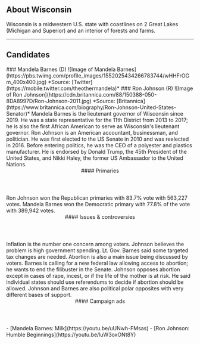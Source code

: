 ## About Wisconsin

Wisconsin is a midwestern U.S. state with coastlines on 2 Great Lakes (Michigan and Superior) and an interior of forests and farms.

---

## Candidates

<Grid>
  <Box>
    ### Mandela Barnes (D)
    ![Image of Mandela Barnes](https://pbs.twimg.com/profile_images/1552025434266783744/wHHFrOGm_400x400.jpg)
    *Source: [Twitter](https://mobile.twitter.com/theothermandela)*
  </Box>
  <Box>
    ### Ron Johnson (R)
    ![Image of Ron Johnson](https://cdn.britannica.com/88/150388-050-8DA8997D/Ron-Johnson-2011.jpg)
    *Source: [Britannica](https://www.britannica.com/biography/Ron-Johnson-United-States-Senator)*
  </Box>

  <Box>
    Mandela Barnes is the lieutenant governor of Wisconsin since 2019. He was a
    state representative for the 11th District from 2013 to 2017; he is also the
    first African American to serve as Wisconsin's lieutenant governor.
  </Box>
  <Box>
    Ron Johnson is an American accountant, businessman, and politician. He was
    first elected to the US Senate in 2010 and was reelected in 2016. Before
    entering politics, he was the CEO of a polyester and plastics manufacturer. He
    is endorsed by Donald Trump, the 45th President of the United States, and
    Nikki Haley, the former US Ambassador to the United Nations.
  </Box>

  <Header>
    #### Primaries
  </Header>
  <Box>
    Ron Johnson won the Republican primaries with 83.7% vote with 563,227 votes.
  </Box>
  <Box>
    Mandela Barnes won the Democratic primary with 77.8% of the vote with 389,942 votes.
  </Box>

  <Header>
    #### Issues & controversies
  </Header>

  <WideBox>
    Inflation is the number one concern among voters. Johnson believes the problem is high government spending. Lt. Gov. Barnes said some targeted tax changes are needed. Abortion is also a main issue being discussed by voters. Barnes is calling for a new federal law allowing access to abortion; he wants to end the filibuster in the Senate. Johnson opposes abortion except in cases of rape, incest, or if the life of the mother is at risk. He said individual states should use referendums to decide if abortion should be allowed. Johnson and Barnes are also political polar opposites with very different bases of support.
  </WideBox>
 
  <Header>
    #### Campaign ads
  </Header>
  <Box>
    - [Mandela Barnes: Milk](https://youtu.be/uUNwh-FMsas)
  </Box>
  <Box>
    - [Ron Johnson: Humble Beginnings](https://youtu.be/luW3oxONt8Y)
  </Box>
</Grid>
